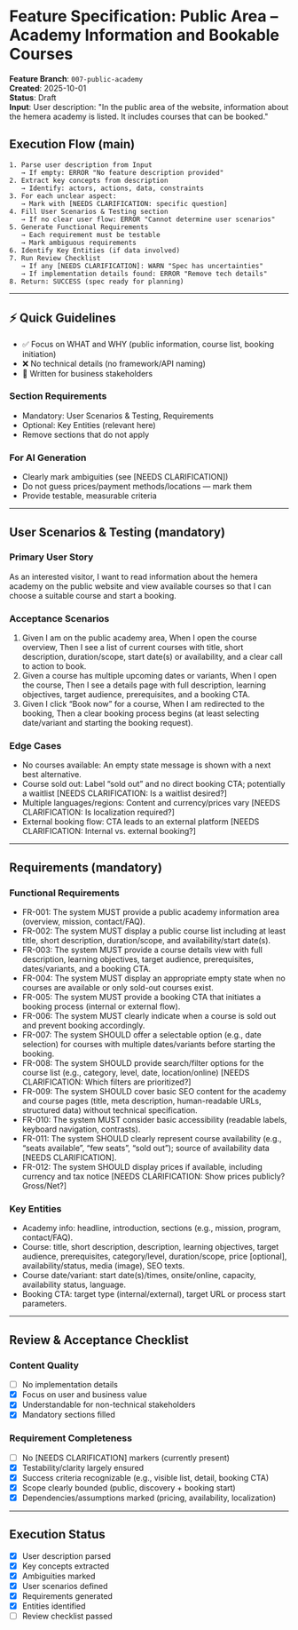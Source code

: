 # Feature Specification: Public Area – Academy Information and Bookable Courses

**Feature Branch**: `007-public-academy`  
**Created**: 2025-10-01  
**Status**: Draft  
**Input**: User description: "In the public area of the website, information about the hemera
academy is listed. It includes courses that can be booked."

## Execution Flow (main)

```text
1. Parse user description from Input
   → If empty: ERROR "No feature description provided"
2. Extract key concepts from description
   → Identify: actors, actions, data, constraints
3. For each unclear aspect:
   → Mark with [NEEDS CLARIFICATION: specific question]
4. Fill User Scenarios & Testing section
   → If no clear user flow: ERROR "Cannot determine user scenarios"
5. Generate Functional Requirements
   → Each requirement must be testable
   → Mark ambiguous requirements
6. Identify Key Entities (if data involved)
7. Run Review Checklist
   → If any [NEEDS CLARIFICATION]: WARN "Spec has uncertainties"
   → If implementation details found: ERROR "Remove tech details"
8. Return: SUCCESS (spec ready for planning)
```

---

## ⚡ Quick Guidelines

- ✅ Focus on WHAT and WHY (public information, course list, booking initiation)
- ❌ No technical details (no framework/API naming)
- 👥 Written for business stakeholders

### Section Requirements

- Mandatory: User Scenarios & Testing, Requirements
- Optional: Key Entities (relevant here)
- Remove sections that do not apply

### For AI Generation

- Clearly mark ambiguities (see [NEEDS CLARIFICATION])
- Do not guess prices/payment methods/locations — mark them
- Provide testable, measurable criteria

---

## User Scenarios & Testing (mandatory)

### Primary User Story

As an interested visitor, I want to read information about the hemera academy on the public website
and view available courses so that I can choose a suitable course and start a booking.

### Acceptance Scenarios

1. Given I am on the public academy area, When I open the course overview, Then I see a list of
   current courses with title, short description, duration/scope, start date(s) or availability, and
   a clear call to action to book.
2. Given a course has multiple upcoming dates or variants, When I open the course, Then I see a
   details page with full description, learning objectives, target audience, prerequisites, and a
   booking CTA.
3. Given I click “Book now” for a course, When I am redirected to the booking, Then a clear booking
   process begins (at least selecting date/variant and starting the booking request).

### Edge Cases

- No courses available: An empty state message is shown with a next best alternative.
- Course sold out: Label “sold out” and no direct booking CTA; potentially a waitlist [NEEDS
  CLARIFICATION: Is a waitlist desired?]
- Multiple languages/regions: Content and currency/prices vary [NEEDS CLARIFICATION: Is localization
  required?]
- External booking flow: CTA leads to an external platform [NEEDS CLARIFICATION: Internal vs.
  external booking?]

---

## Requirements (mandatory)

### Functional Requirements

- FR-001: The system MUST provide a public academy information area (overview, mission,
  contact/FAQ).
- FR-002: The system MUST display a public course list including at least title, short description,
  duration/scope, and availability/start date(s).
- FR-003: The system MUST provide a course details view with full description, learning objectives,
  target audience, prerequisites, dates/variants, and a booking CTA.
- FR-004: The system MUST display an appropriate empty state when no courses are available or only
  sold-out courses exist.
- FR-005: The system MUST provide a booking CTA that initiates a booking process (internal or
  external flow).
- FR-006: The system MUST clearly indicate when a course is sold out and prevent booking
  accordingly.
- FR-007: The system SHOULD offer a selectable option (e.g., date selection) for courses with
  multiple dates/variants before starting the booking.
- FR-008: The system SHOULD provide search/filter options for the course list (e.g., category,
  level, date, location/online) [NEEDS CLARIFICATION: Which filters are prioritized?]
- FR-009: The system SHOULD cover basic SEO content for the academy and course pages (title, meta
  description, human-readable URLs, structured data) without technical specification.
- FR-010: The system MUST consider basic accessibility (readable labels, keyboard navigation,
  contrasts).
- FR-011: The system SHOULD clearly represent course availability (e.g., “seats available”, “few
  seats”, “sold out”); source of availability data [NEEDS CLARIFICATION].
- FR-012: The system SHOULD display prices if available, including currency and tax notice [NEEDS
  CLARIFICATION: Show prices publicly? Gross/Net?]

### Key Entities

- Academy info: headline, introduction, sections (e.g., mission, program, contact/FAQ).
- Course: title, short description, description, learning objectives, target audience,
  prerequisites, category/level, duration/scope, price [optional], availability/status, media
  (image), SEO texts.
- Course date/variant: start date(s)/times, onsite/online, capacity, availability status, language.
- Booking CTA: target type (internal/external), target URL or process start parameters.

---

## Review & Acceptance Checklist

### Content Quality

- [ ] No implementation details
- [x] Focus on user and business value
- [x] Understandable for non-technical stakeholders
- [x] Mandatory sections filled

### Requirement Completeness

- [ ] No [NEEDS CLARIFICATION] markers (currently present)
- [x] Testability/clarity largely ensured
- [x] Success criteria recognizable (e.g., visible list, detail, booking CTA)
- [x] Scope clearly bounded (public, discovery + booking start)
- [x] Dependencies/assumptions marked (pricing, availability, localization)

---

## Execution Status

- [x] User description parsed
- [x] Key concepts extracted
- [x] Ambiguities marked
- [x] User scenarios defined
- [x] Requirements generated
- [x] Entities identified
- [ ] Review checklist passed
